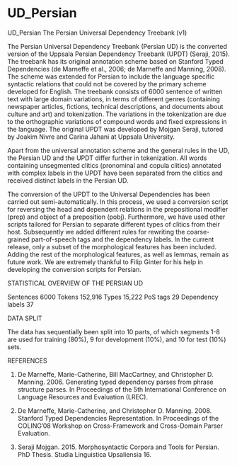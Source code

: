 # UD_Persian
UD_Persian
The Persian Universal Dependency Treebank (v1) 

The Persian Universal Dependency Treebank (Persian UD) is the converted version of the Uppsala 
Persian Dependency Treebank (UPDT) (Seraji, 2015). The treebank has its original annotation scheme 
based on Stanford Typed Dependencies (de Marneffe et al., 2006; de Marneffe and Manning, 2008). 
The scheme was extended for Persian to include the language specific syntactic relations that 
could not be covered by the primary scheme developed for English. The treebank consists of 6000 
sentence of written text with large domain variations, in terms of different genres (containing 
newspaper articles, fictions, technical descriptions, and documents about culture and art) and 
tokenization. The variations in the tokenization are due to the orthographic variations of compound 
words and fixed expressions in the language. The original UPDT was developed by Mojgan Seraji, 
tutored by Joakim Nivre and Carina Jahani at Uppsala University. 

Apart from the universal annotation scheme and the general rules in the UD, the Persian UD and the 
UPDT differ further in tokenization. All words containing unsegmented clitics (pronominal and copula 
clitics) annotated with complex labels in the UPDT have been separated from the clitics and received 
distinct labels in the Persian UD.

The conversion of the UPDT to the Universal Dependencies has been carried out semi-automatically. 
In this process, we used a conversion script for reversing the head and dependent relations in the 
prepositional modifier (prep) and object of a preposition (pobj). Furthermore, we have used other 
scripts tailored for Persian to separate different types of clitics from their host. Subsequently 
we added different rules for rewriting the coarse-grained part-of-speech tags and the dependency 
labels. In the current release, only a subset of the morphological features has been included. Adding 
the rest of the morphological features, as well as lemmas, remain as future work. We are extremely 
thankful to Filip Ginter for his help in developing the conversion scripts for Persian.


STATISTICAL OVERVIEW OF THE PERSIAN UD

Sentences           6000 
Tokens              152,916 
Types               15,222 
PoS tags            29 
Dependency labels   37 


DATA SPLIT

The data has sequentially been split into 10 parts, of which segments 1-8 are used for training (80%), 
9 for development (10%), and 10 for test (10%) sets.


REFERENCES

1. De Marneffe, Marie-Catherine, Bill MacCartney, and Christopher D. Manning. 2006. Generating typed 
dependency parses from phrase structure parses. In Proceedings of the 5th International Conference on 
Language Resources and Evaluation (LREC). 

2. De Marneffe, Marie-Catherine, and Christopher D. Manning. 2008. Stanford Typed Dependencies Representation. 
In Proceedings of the COLING’08 Workshop on Cross-Framework and Cross-Domain Parser Evaluation. 

3. Seraji Mojgan. 2015. Morphosyntactic Corpora and Tools for Persian. PhD Thesis. Studia Linguistica 
Upsaliensia 16. 


















